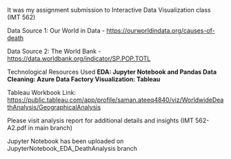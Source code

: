 It was my assignment submission to Interactive Data Visualization class (IMT 562)

Data Source 1: Our World in Data - https://ourworldindata.org/causes-of-death

Data Source 2: The World Bank - https://data.worldbank.org/indicator/SP.POP.TOTL

Technological Resources Used
**EDA: Jupyter Notebook and Pandas
Data Cleaning: Azure Data Factory
Visualization: Tableau**

Tableau Workbook Link: https://public.tableau.com/app/profile/saman.ateeq4840/viz/WorldwideDeathAnalysis/GeographicalAnalysis

Please visit analysis report for additional details and insights (IMT 562-A2.pdf in main branch)

Jupyter Notebook has been uploaded on JupyterNotebook_EDA_DeathAnalysis branch
